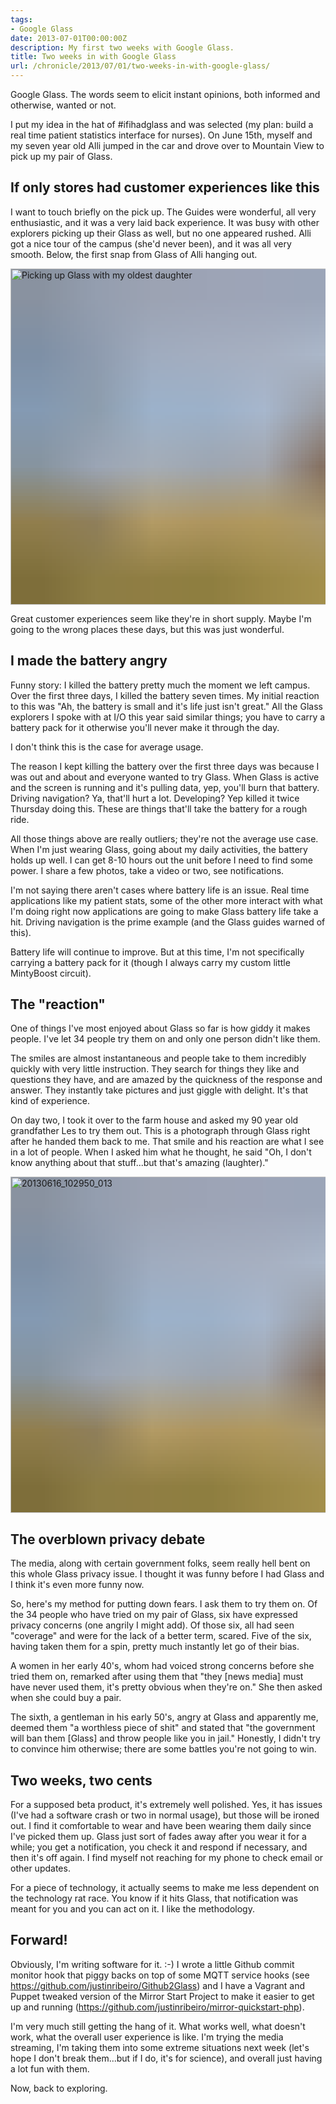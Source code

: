```yaml
---
tags:
- Google Glass
date: 2013-07-01T00:00:00Z
description: My first two weeks with Google Glass.
title: Two weeks in with Google Glass
url: /chronicle/2013/07/01/two-weeks-in-with-google-glass/
---
```


Google Glass. The words seem to elicit instant opinions, both informed and otherwise, wanted or not.

I put my idea in the hat of #ifihadglass and was selected (my plan: build a real time patient statistics interface for nurses). On June 15th, myself and my seven year old Alli jumped in the car and drove over to Mountain View to pick up my pair of Glass.

## If only stores had customer experiences like this
I want to touch briefly on the pick up. The Guides were wonderful, all very enthusiastic, and it was a very laid back experience. It was busy with other explorers picking up their Glass as well, but no one appeared rushed. Alli got a nice tour of the campus (she'd never been), and it was all very smooth. Below, the first snap from Glass of Alli hanging out.

<img decoding="async" loading="lazy" width="800" height="538" style="background-size: cover;
          background-image: url('data:image/svg+xml;charset=utf-8,%3Csvg xmlns=\'http%3A//www.w3.org/2000/svg\' xmlns%3Axlink=\'http%3A//www.w3.org/1999/xlink\' viewBox=\'0 0 1280 853\'%3E%3Cfilter id=\'b\' color-interpolation-filters=\'sRGB\'%3E%3CfeGaussianBlur stdDeviation=\'.5\'%3E%3C/feGaussianBlur%3E%3CfeComponentTransfer%3E%3CfeFuncA type=\'discrete\' tableValues=\'1 1\'%3E%3C/feFuncA%3E%3C/feComponentTransfer%3E%3C/filter%3E%3Cimage filter=\'url(%23b)\' x=\'0\' y=\'0\' height=\'100%25\' width=\'100%25\' xlink%3Ahref=\'data%3Aimage/png;base64,iVBORw0KGgoAAAANSUhEUgAAAAkAAAAGCAIAAACepSOSAAAACXBIWXMAAC4jAAAuIwF4pT92AAAAs0lEQVQI1wGoAFf/AImSoJSer5yjs52ktp2luJuluKOpuJefsoCNowB+kKaOm66grL+krsCnsMGrt8m1u8mzt8OVoLIAhJqzjZ2tnLLLnLHJp7fNmpyjqbPCqLrRjqO7AIeUn5ultaWtt56msaSnroZyY4mBgLq7wY6TmwCRfk2Pf1uzm2WulV+xmV6rmGyQfFm3nWSBcEIAfm46jX1FkH5Djn5AmodGo49MopBLlIRBfG8yj/dfjF5frTUAAAAASUVORK5CYII=\'%3E%3C/image%3E%3C/svg%3E');" src="https://storage.googleapis.com/jdr-public-imgs/blog-archive/2013/06/20130615_131728_504-1024x755.jpg" alt="Picking up Glass with my oldest daughter" />

Great customer experiences seem like they're in short supply. Maybe I'm going to the wrong places these days, but this was just wonderful.

## I made the battery angry
Funny story: I killed the battery pretty much the moment we left campus. Over the first three days, I killed the battery seven times. My initial reaction to this was "Ah, the battery is small and it's life just isn't great." All the Glass explorers I spoke with at I/O this year said similar things; you have to carry a battery pack for it otherwise you'll never make it through the day.

I don't think this is the case for average usage.

The reason I kept killing the battery over the first three days was because I was out and about and everyone wanted to try Glass. When Glass is active and the screen is running and it's pulling data, yep, you'll burn that battery. Driving navigation? Ya, that'll hurt a lot. Developing? Yep killed it twice Thursday doing this. These are things that'll take the battery for a rough ride.

All those things above are really outliers; they're not the average use case. When I'm just wearing Glass, going about my daily activities, the battery holds up well. I can get 8-10 hours out the unit before I need to find some power. I share a few photos, take a video or two, see notifications.

I'm not saying there aren't cases where battery life is an issue. Real time applications like my patient stats, some of the other more interact with what I'm doing right now applications are going to make Glass battery life take a hit. Driving navigation is the prime example (and the Glass guides warned of this).

Battery life will continue to improve. But at this time, I'm not specifically carrying a battery pack for it (though I always carry my custom little MintyBoost circuit).

## The "reaction"
One of things I've most enjoyed about Glass so far is how giddy it makes people. I've let 34 people try them on and only one person didn't like them.

The smiles are almost instantaneous and people take to them incredibly quickly with very little instruction. They search for things they like and questions they have, and are amazed by the quickness of the response and answer. They instantly take pictures and just giggle with delight. It's that kind of experience.

On day two, I took it over to the farm house and asked my 90 year old grandfather Les to try them out. This is a photograph through Glass right after he handed them back to me. That smile and his reaction are what I see in a lot of people. When I asked him what he thought, he said "Oh, I don't know anything about that stuff...but that's amazing (laughter)."

<img decoding="async" loading="lazy" width="800" height="538" style="background-size: cover;
          background-image: url('data:image/svg+xml;charset=utf-8,%3Csvg xmlns=\'http%3A//www.w3.org/2000/svg\' xmlns%3Axlink=\'http%3A//www.w3.org/1999/xlink\' viewBox=\'0 0 1280 853\'%3E%3Cfilter id=\'b\' color-interpolation-filters=\'sRGB\'%3E%3CfeGaussianBlur stdDeviation=\'.5\'%3E%3C/feGaussianBlur%3E%3CfeComponentTransfer%3E%3CfeFuncA type=\'discrete\' tableValues=\'1 1\'%3E%3C/feFuncA%3E%3C/feComponentTransfer%3E%3C/filter%3E%3Cimage filter=\'url(%23b)\' x=\'0\' y=\'0\' height=\'100%25\' width=\'100%25\' xlink%3Ahref=\'data%3Aimage/png;base64,iVBORw0KGgoAAAANSUhEUgAAAAkAAAAGCAIAAACepSOSAAAACXBIWXMAAC4jAAAuIwF4pT92AAAAs0lEQVQI1wGoAFf/AImSoJSer5yjs52ktp2luJuluKOpuJefsoCNowB+kKaOm66grL+krsCnsMGrt8m1u8mzt8OVoLIAhJqzjZ2tnLLLnLHJp7fNmpyjqbPCqLrRjqO7AIeUn5ultaWtt56msaSnroZyY4mBgLq7wY6TmwCRfk2Pf1uzm2WulV+xmV6rmGyQfFm3nWSBcEIAfm46jX1FkH5Djn5AmodGo49MopBLlIRBfG8yj/dfjF5frTUAAAAASUVORK5CYII=\'%3E%3C/image%3E%3C/svg%3E');" src="https://storage.googleapis.com/jdr-public-imgs/blog-archive/2013/06/20130616_102950_013-1024x751.jpg" alt="20130616_102950_013" />

## The overblown privacy debate
The media, along with certain government folks, seem really hell bent on this whole Glass privacy issue. I thought it was funny before I had Glass and I think it's even more funny now.

So, here's my method for putting down fears. I ask them to try them on. Of the 34 people who have tried on my pair of Glass, six have expressed privacy concerns (one angrily I might add). Of those six, all had seen "coverage" and were for the lack of a better term, scared. Five of the six, having taken them for a spin, pretty much instantly let go of their bias.

A women in her early 40's, whom had voiced strong concerns before she tried them on, remarked after using them that "they [news media] must have never used them, it's pretty obvious when they're on." She then asked when she could buy a pair.

The sixth, a gentleman in his early 50's, angry at Glass and apparently me, deemed them "a worthless piece of shit" and stated that "the government will ban them [Glass] and throw people like you in jail." Honestly, I didn't try to convince him otherwise; there are some battles you're not going to win.

## Two weeks, two cents
For a supposed beta product, it's extremely well polished. Yes, it has issues (I've had a software crash or two in normal usage), but those will be ironed out. I find it comfortable to wear and have been wearing them daily since I've picked them up. Glass just sort of fades away after you wear it for a while; you get a notification, you check it and respond if necessary, and then it's off again. I find myself not reaching for my phone to check email or other updates.

For a piece of technology, it actually seems to make me less dependent on the technology rat race. You know if it hits Glass, that notification was meant for you and you can act on it. I like the methodology.

## Forward!
Obviously, I'm writing software for it. :-) I wrote a little Github commit monitor hook that piggy backs on top of some MQTT service hooks (see <a href="https://github.com/justinribeiro/Github2Glass">https://github.com/justinribeiro/Github2Glass</a>) and I have a Vagrant and Puppet tweaked version of the Mirror Start Project to make it easier to get up and running (<a href="https://github.com/justinribeiro/mirror-quickstart-php">https://github.com/justinribeiro/mirror-quickstart-php</a>).

I'm very much still getting the hang of it. What works well, what doesn't work, what the overall user experience is like. I'm trying the media streaming, I'm taking them into some extreme situations next week (let's hope I don't break them...but if I do, it's for science), and overall just having a lot fun with them.

Now, back to exploring.

